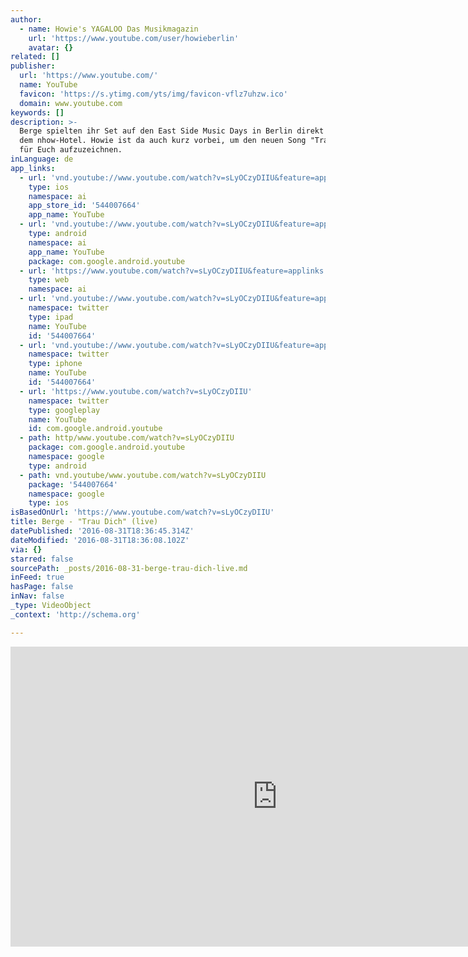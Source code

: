 ```yaml
---
author:
  - name: Howie's YAGALOO Das Musikmagazin
    url: 'https://www.youtube.com/user/howieberlin'
    avatar: {}
related: []
publisher:
  url: 'https://www.youtube.com/'
  name: YouTube
  favicon: 'https://s.ytimg.com/yts/img/favicon-vflz7uhzw.ico'
  domain: www.youtube.com
keywords: []
description: >-
  Berge spielten ihr Set auf den East Side Music Days in Berlin direkt hinter
  dem nhow-Hotel. Howie ist da auch kurz vorbei, um den neuen Song "Trau Dich"
  für Euch aufzuzeichnen.
inLanguage: de
app_links:
  - url: 'vnd.youtube://www.youtube.com/watch?v=sLyOCzyDIIU&feature=applinks'
    type: ios
    namespace: ai
    app_store_id: '544007664'
    app_name: YouTube
  - url: 'vnd.youtube://www.youtube.com/watch?v=sLyOCzyDIIU&feature=applinks'
    type: android
    namespace: ai
    app_name: YouTube
    package: com.google.android.youtube
  - url: 'https://www.youtube.com/watch?v=sLyOCzyDIIU&feature=applinks'
    type: web
    namespace: ai
  - url: 'vnd.youtube://www.youtube.com/watch?v=sLyOCzyDIIU&feature=applinks'
    namespace: twitter
    type: ipad
    name: YouTube
    id: '544007664'
  - url: 'vnd.youtube://www.youtube.com/watch?v=sLyOCzyDIIU&feature=applinks'
    namespace: twitter
    type: iphone
    name: YouTube
    id: '544007664'
  - url: 'https://www.youtube.com/watch?v=sLyOCzyDIIU'
    namespace: twitter
    type: googleplay
    name: YouTube
    id: com.google.android.youtube
  - path: http/www.youtube.com/watch?v=sLyOCzyDIIU
    package: com.google.android.youtube
    namespace: google
    type: android
  - path: vnd.youtube/www.youtube.com/watch?v=sLyOCzyDIIU
    package: '544007664'
    namespace: google
    type: ios
isBasedOnUrl: 'https://www.youtube.com/watch?v=sLyOCzyDIIU'
title: Berge - "Trau Dich" (live)
datePublished: '2016-08-31T18:36:45.314Z'
dateModified: '2016-08-31T18:36:08.102Z'
via: {}
starred: false
sourcePath: _posts/2016-08-31-berge-trau-dich-live.md
inFeed: true
hasPage: false
inNav: false
_type: VideoObject
_context: 'http://schema.org'

---
```

<iframe src="https://cdn.embedly.com/widgets/media.html?src=https%3A%2F%2Fwww.youtube.com%2Fembed%2FsLyOCzyDIIU%3Ffeature%3Doembed&amp;url=http%3A%2F%2Fwww.youtube.com%2Fwatch%3Fv%3DsLyOCzyDIIU&amp;image=https%3A%2F%2Fi.ytimg.com%2Fvi%2FsLyOCzyDIIU%2Fhqdefault.jpg&amp;key=b7d04c9b404c499eba89ee7072e1c4f7&amp;type=text%2Fhtml&amp;schema=youtube" width="854" height="480" scrolling="no" frameborder="0" allowfullscreen="" style=""></iframe>